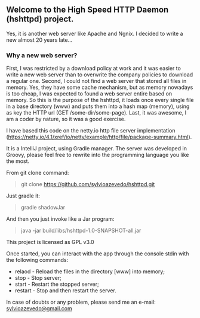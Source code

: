 ## Welcome to the High Speed HTTP Daemon (hshttpd) project.

Yes, it is another web server like Apache and Ngnix. I decided to write a new almost 20 years late...

### Why a new web server?
First, I was restricted by a download policy at work and it was easier to write a new web server than to overwrite the company policies to download a regular one. Second, I could not find a web server that stored all files in memory. Yes, they have some cache mechanism, but as memory nowadays is too cheap, I was expected to found a web server entire based on memory. So this is the purpose of the hshttpd, it loads once every single file in a base directory (www) and puts them into a hash map (memory), using as key the HTTP url (GET /some-dir/some-page). Last, it was awesome, I am a coder by nature, so it was a good exercise.


I have based this code on the netty.io http file server implementation (https://netty.io/4.1/xref/io/netty/example/http/file/package-summary.html).

It is a IntelliJ project, using Gradle manager. The server was developed in Groovy, please feel free to rewrite into the programming language you like the most.

From git clone command:

> git clone https://github.com/sylvioazevedo/hshttpd.git

Just gradle it:

> gradle shadowJar

And then you just invoke like a Jar program:

> java -jar build/libs/hshttpd-1.0-SNAPSHOT-all.jar 

This project is licensed as GPL v3.0

Once started, you can interact with the app through the console stdin with the following commands:

  * relaod - Reload the files in the directory [www] into memory;
  * stop - Stop server;
  * start - Restart the stopped server;
  * restart - Stop and then restart the server.
  
In case of doubts or any problem, please send me an e-mail: <sylvioazevedo@gmail.com>
